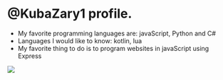 # @KubaZary1 profile.
- My favorite programming languages are: javaScript, Python and C#
- Languages I would like to know: kotlin, lua
- My favorite thing to do is to program websites in javaScript using Express
<img src="https://github-readme-stats.vercel.app/api/top-langs?username=kubazary1"/>
